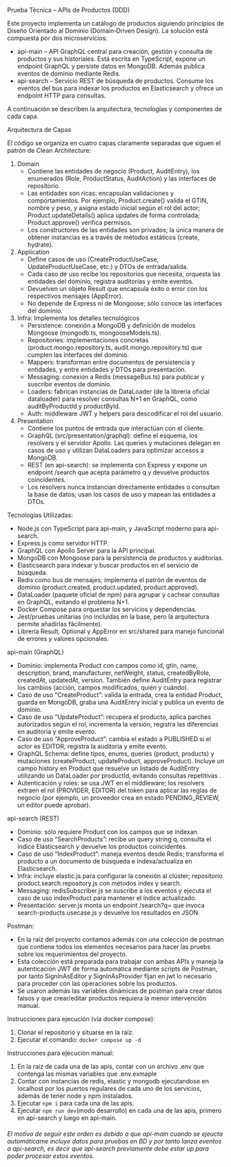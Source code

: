 Prueba Técnica – APIs de Productos (DDD)

Este proyecto implementa un catálogo de productos siguiendo principios de Diseño Orientado al Dominio (Domain‑Driven Design). La solución está compuesta por dos microservicios:
- api-main – API GraphQL central para creación, gestión y consulta de productos y sus historiales. Está escrita en TypeScript, expone un endpoint GraphQL y persiste datos en MongoDB. Además publica eventos de dominio mediante Redis.
- api-search – Servicio REST de búsqueda de productos. Consume los eventos del bus para indexar los productos en Elasticsearch y ofrece un endpoint HTTP para consultas.

A continuación se describen la arquitectura, tecnologías y componentes de cada capa.

Arquitectura de Capas

El código se organiza en cuatro capas claramente separadas que siguen el patrón de Clean Architecture:
1. Domain
   - Contiene las entidades de negocio (Product, AuditEntry), los enumerados (Role, ProductStatus, AuditAction) y las interfaces de repositorio. 
   - Las entidades son ricas: encapsulan validaciones y comportamientos. Por ejemplo, Product.create() valida el GTIN, nombre y peso, y asigna estado inicial según el rol del actor; Product.updateDetails() aplica updates de forma controlada; Product.approve() verifica permisos. 
   - Los constructores de las entidades son privados; la única manera de obtener instancias es a través de métodos estáticos (create, hydrate).
2. Application
    - Define casos de uso (CreateProductUseCase, UpdateProductUseCase, etc.) y DTOs de entrada/salida. 
    - Cada caso de uso recibe los repositorios que necesita, orquesta las entidades del dominio, registra auditorías y emite eventos. 
    - Devuelven un objeto Result<T> que encapsula éxito o error con los respectivos mensajes (AppError). 
    - No depende de Express ni de Mongoose; sólo conoce las interfaces del dominio.
3. Infra: Implementa los detalles tecnológicos
    - Persistence: conexión a MongoDB y definición de modelos Mongoose (mongodb.ts, mongooseModels.ts). 
    - Repositories: implementaciones concretas (product.mongo.repository.ts, audit.mongo.repository.ts) que cumplen las interfaces del dominio. 
    - Mappers: transforman entre documentos de persistencia y entidades, y entre entidades y DTOs para presentación. 
    - Messaging: conexión a Redis (messageBus.ts) para publicar y suscribir eventos de dominio. 
    - Loaders: fabrican instancias de DataLoader (de la librería oficial dataloader) para resolver consultas N+1 en GraphQL, como auditByProductId y productById. 
    - Auth: middleware JWT y helpers para descodificar el rol del usuario.
4. Presentation 
    - Contiene los puntos de entrada que interactúan con el cliente.
    - GraphQL (src/presentation/graphql): define el esquema, los resolvers y el servidor Apollo. Las queries y mutaciones delegan en casos de uso y utilizan DataLoaders para optimizar accesos a MongoDB. 
    - REST (en api-search): se implementa con Express y expone un endpoint /search que acepta parámetro q y devuelve productos coincidentes. 
    - Los resolvers nunca instancian directamente entidades o consultan la base de datos; usan los casos de uso y mapean las entidades a DTOs.

Tecnologías Utilizadas: 
- Node.js con TypeScript para api-main, y JavaScript moderno para api-search.
- Express.js como servidor HTTP.
- GraphQL con Apollo Server para la API principal.
- MongoDB con Mongoose para la persistencia de productos y auditorías.
- Elasticsearch para indexar y buscar productos en el servicio de búsqueda.
- Redis como bus de mensajes; implementa el patrón de eventos de dominio (product.created, product.updated, product.approved).
- DataLoader (paquete oficial de npm) para agrupar y cachear consultas en GraphQL, evitando el problema N+1.
- Docker Compose para orquestar los servicios y dependencias.
- Jest/pruebas unitarias (no incluidas en la base, pero la arquitectura permite añadirlas fácilmente).
- Librería Result, Optional y AppError en src/shared para manejo funcional de errores y valores opcionales.

api-main (GraphQL)
- Dominio: implementa Product con campos como id, gtin, name, description, brand, manufacturer, netWeight, status, createdByRole, createdAt, updatedAt, version. También define AuditEntry para registrar los cambios (acción, campos modificados, quién y cuándo).
- Caso de uso “CreateProduct”: valida la entrada, crea la entidad Product, guarda en MongoDB, graba una AuditEntry inicial y publica un evento de dominio.
- Caso de uso “UpdateProduct”: recupera el producto, aplica parches autorizados según el rol, incrementa la versión, registra las diferencias en auditoría y emite evento.
- Caso de uso “ApproveProduct”: cambia el estado a PUBLISHED si el actor es EDITOR, registra la auditoría y emite evento.
- GraphQL Schema: define tipos, enums, queries (product, products) y mutaciones (createProduct, updateProduct, approveProduct). Incluye un campo history en Product que resuelve un listado de AuditEntry utilizando un DataLoader por productId, evitando consultas repetitivas .
- Autenticación y roles: se usa JWT en el middleware; los resolvers extraen el rol (PROVIDER, EDITOR) del token para aplicar las reglas de negocio (por ejemplo, un proveedor crea en estado PENDING_REVIEW, un editor puede aprobar).

api-search (REST)
- Dominio: sólo requiere Product con los campos que se indexan.
- Caso de uso “SearchProducts”: recibe un query string q, consulta el índice Elasticsearch y devuelve los productos coincidentes.
- Caso de uso “IndexProduct”: maneja eventos desde Redis; transforma el producto a un documento de búsqueda e indexa/actualiza en Elasticsearch.
- Infra: incluye elastic.js para configurar la conexión al clúster; repositorio product.search.repository.js con métodos index y search.
- Messaging: redisSubscriber.js se suscribe a los eventos y ejecuta el caso de uso indexProduct para mantener el índice actualizado.
- Presentación: server.js monta un endpoint /search?q= que invoca search-products.usecase.js y devuelve los resultados en JSON.

Postman:
- En la raíz del proyecto contamos además con una colección de postman que contiene todos los elementos necesarios para hacer las pruebs sobre los requerimientos del proyecto.
- Esta colección está preparada para trabajar con ambas APIs y maneja la autenticación JWT de forma automática mediante scripts de Postman, por tanto SignInAsEditor y SignInAsProvider fijan en jwt lo necesario para proceder con las operaciones sobre los productos.
- Se usaron además las variables dinámicas de postman para crear datos falsos y que crear/editar productos requiera la menor intervención manual.

Instrucciones para ejecución (vía docker compose):
1. Clonar el repositorio y situarse en la raíz.
2. Ejecutar el comando:
    ```docker compose up -d```

Instrucciones para ejecución manual:
1. En la raíz de cada una de las apis, contar con un archivo .env que contenga las mismas variables que .env.exmaple
2. Contar con instancias de redis, elastic y mongodb ejecutandose en localhost por los puertos regulares de cada uno de los servicios, además de tener node y npm instalados.
3. Ejecutar ```npm i``` para cada una de las apis.
4. Ejecutar ```npm run dev```(modo desarrollo) en cada una de las apis, primero en api-search y luego en api-main.
###### El motivo de seguir este orden es debido a que api-main cuando se ejeucta automáticame incluye datos para pruebas en BD y por tanto lanza eventos a api-search, es decir que api-search previamente debe estar up para poder procesar estos eventos.

